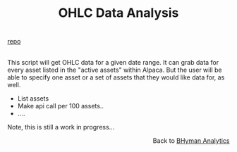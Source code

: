 
<h1>
    <p align="center">OHLC Data Analysis</p>
</h1>

<h1></h1>
<a href = "https://github.com/bhyman67/OHLC-Data">repo</a>
<br></br>

This script will get OHLC data for a given date range. It can grab data for every asset listed in the "active assets" within Alpaca. But the user will be able to specify one asset or a set of assets that they would like data for, as well. 

- List assets
- Make api call per 100 assets..
- ….

Note, this is still a work in progress...

<p align="right">Back to <a href="https://bhyman67.github.io/">BHyman Analytics<a><p>